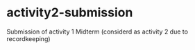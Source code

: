 # activity2-submission
Submission of activity 1 Midterm (considerd as activity 2 due to recordkeeping)
